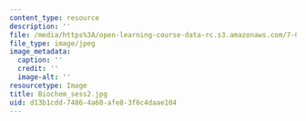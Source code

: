```yaml
---
content_type: resource
description: ''
file: /media/https%3A/open-learning-course-data-rc.s3.amazonaws.com/7-01sc-fundamentals-of-biology-fall-2011/d13b1cdd74864a60afe83f6c4daae104_Biochem_sess2.jpg
file_type: image/jpeg
image_metadata:
  caption: ''
  credit: ''
  image-alt: ''
resourcetype: Image
title: Biochem_sess2.jpg
uid: d13b1cdd-7486-4a60-afe8-3f6c4daae104
---
```

